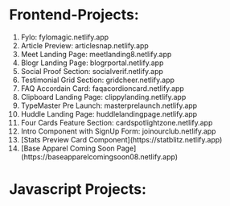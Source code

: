 # Frontend-Projects:

<ol>
  <li>Fylo: fylomagic.netlify.app</li>
  <li>Article Preview: articlesnap.netlify.app</li>
  <li>Meet Landing Page: meetlanding8.netlify.app</li>
  <li>Blogr Landing Page: blogrportal.netlify.app</li>
  <li>Social Proof Section: socialverif.netlify.app</li>
  <li>Testimonial Grid Section: gridcheer.netlify.app</li>
  <li>FAQ Accordain Card: faqacordioncard.netlify.app</li>
  <li>Clipboard Landing Page: clippylanding.netlify.app</li>
  <li>TypeMaster Pre Launch: masterprelaunch.netlify.app</li>
  <li>Huddle Landing Page: huddlelandingpage.netlify.app</li>
  <li>Four Cards Feature Section: cardspotlightzone.netlify.app</li>
  <li>Intro Component with SignUp Form: joinourclub.netlify.app</li>
  <li>[Stats Preview Card Component](https://statblitz.netlify.app)</li>
  <li>[Base Apparel Coming Soon Page](https://baseapparelcomingsoon08.netlify.app)</li>
</ol>


# Javascript Projects:
